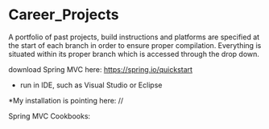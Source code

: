 # Career_Projects
A portfolio of past projects, build instructions and platforms are specified at the start of each branch in order to ensure proper compilation.  Everything is situated within its proper branch which is accessed through the drop down.   

download Spring MVC here: https://spring.io/quickstart

* run in IDE, such as Visual Studio or Eclipse

*My installation is pointing here: //

Spring MVC Cookbooks:



